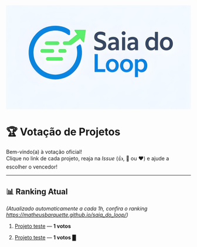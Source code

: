 ![Logo](./.github/saia_do_loop.png)

# 🏆 Votação de Projetos

Bem-vindo(a) à votação oficial!  
Clique no link de cada projeto, reaja na *Issue* (👍, 🚀 ou ❤️) e ajude a escolher o vencedor!  

---

## 📊 Ranking Atual
*(Atualizado automaticamente a cada 1h, confira o ranking https://matheusbarquette.github.io/saia_do_loop/)*

1. [Projeto teste](https://github.com/matheusbarquette/saia_do_loop/issues/1) — **1 votos**


1. [Projeto teste](https://github.com/matheusbarquette/saia_do_loop/issues/1) — **1 votos**
█

